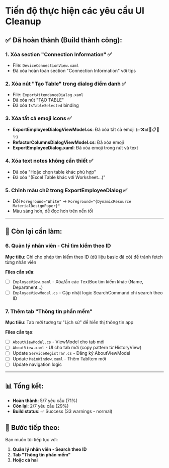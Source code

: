 # Tiến độ thực hiện các yêu cầu UI Cleanup

## ✅ Đã hoàn thành (Build thành công):

### 1. Xóa section "Connection Information" ✅
- File: `DeviceConnectionView.xaml`
- Đã xóa hoàn toàn section "Connection Information" với tips

### 2. Xóa nút "Tạo Table" trong dialog điểm danh ✅
- File: `ExportAttendanceDialog.xaml`
- Đã xóa nút "TẠO TABLE"
- Đã xóa `IsTableSelected` binding

### 3. Xóa tất cả emoji icons ✅
- **ExportEmployeeDialogViewModel.cs**: Đã xóa tất cả emoji (✅❌📊📁📋🎉✨)
- **RefactorColumnsDialogViewModel.cs**: Đã xóa emoji
- **ExportEmployeeDialog.xaml**: Đã xóa emoji trong nút và text

### 4. Xóa text notes không cần thiết ✅
- Đã xóa "Hoặc chọn table khác phù hợp"
- Đã xóa "(Excel Table khác với Worksheet...)"

### 5. Chỉnh màu chữ trong ExportEmployeeDialog ✅
- Đổi `Foreground="White"` → `Foreground="{DynamicResource MaterialDesignPaper}"`
- Màu sáng hơn, dễ đọc hơn trên nền tối

---

## 🔄 Còn lại cần làm:

### 6. Quản lý nhân viên - Chỉ tìm kiếm theo ID
**Mục tiêu**: Chỉ cho phép tìm kiếm theo ID (dữ liệu basic đã có) để tránh fetch từng nhân viên

**Files cần sửa**:
- [ ] `EmployeeView.xaml` - Xóa/ẩn các TextBox tìm kiếm khác (Name, Department...)
- [ ] `EmployeeViewModel.cs` - Cập nhật logic SearchCommand chỉ search theo ID

### 7. Thêm tab "Thông tin phần mềm"
**Mục tiêu**: Tab mới tương tự "Lịch sử" để hiển thị thông tin app

**Files cần tạo**:
- [ ] `AboutViewModel.cs` - ViewModel cho tab mới
- [ ] `AboutView.xaml` - UI cho tab mới (copy pattern từ HistoryView)
- [ ] Update `ServiceRegistrar.cs` - Đăng ký AboutViewModel
- [ ] Update `MainWindow.xaml` - Thêm TabItem mới
- [ ] Update navigation logic

---

## 📊 Tổng kết:
- **Hoàn thành**: 5/7 yêu cầu (71%)
- **Còn lại**: 2/7 yêu cầu (29%)
- **Build status**: ✅ Success (33 warnings - normal)

## 🎯 Bước tiếp theo:
Bạn muốn tôi tiếp tục với:
1. **Quản lý nhân viên - Search theo ID**
2. **Tab "Thông tin phần mềm"**
3. **Hoặc cả hai**
